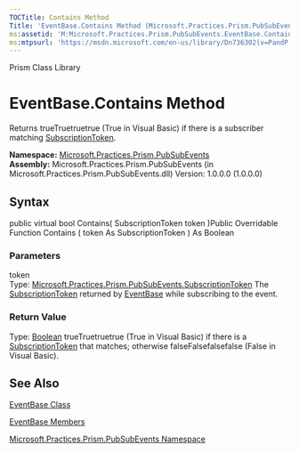 ```yaml
---
TOCTitle: Contains Method
Title: 'EventBase.Contains Method (Microsoft.Practices.Prism.PubSubEvents)'
ms:assetid: 'M:Microsoft.Practices.Prism.PubSubEvents.EventBase.Contains(Microsoft.Practices.Prism.PubSubEvents.SubscriptionToken)'
ms:mtpsurl: 'https://msdn.microsoft.com/en-us/library/Dn736302(v=PandP.50)'
---
```


Prism Class Library

EventBase.Contains Method
=============================

Returns trueTruetruetrue (True in Visual Basic) if there is a subscriber matching [SubscriptionToken](https://msdn.microsoft.com/t:microsoft.practices.prism.pubsubevents.subscriptiontoken).

**Namespace:** [Microsoft.Practices.Prism.PubSubEvents](https://msdn.microsoft.com/n:microsoft.practices.prism.pubsubevents)
**Assembly:** Microsoft.Practices.Prism.PubSubEvents (in Microsoft.Practices.Prism.PubSubEvents.dll) Version: 1.0.0.0 (1.0.0.0)

## Syntax


public virtual bool Contains( SubscriptionToken token )Public Overridable Function Contains ( token As SubscriptionToken ) As Boolean

### Parameters

token  
Type: [Microsoft.Practices.Prism.PubSubEvents.SubscriptionToken](https://msdn.microsoft.com/t:microsoft.practices.prism.pubsubevents.subscriptiontoken)
The [SubscriptionToken](https://msdn.microsoft.com/t:microsoft.practices.prism.pubsubevents.subscriptiontoken) returned by [EventBase](https://msdn.microsoft.com/t:microsoft.practices.prism.pubsubevents.eventbase) while subscribing to the event.

### Return Value

Type: [Boolean](http://msdn.microsoft.com/en-us/library/a28wyd50)
trueTruetruetrue (True in Visual Basic) if there is a [SubscriptionToken](https://msdn.microsoft.com/t:microsoft.practices.prism.pubsubevents.subscriptiontoken) that matches; otherwise falseFalsefalsefalse (False in Visual Basic).

See Also
--------


[EventBase Class](https://msdn.microsoft.com/t:microsoft.practices.prism.pubsubevents.eventbase)

[EventBase Members](https://msdn.microsoft.com/allmembers.t:microsoft.practices.prism.pubsubevents.eventbase)

[Microsoft.Practices.Prism.PubSubEvents Namespace](https://msdn.microsoft.com/n:microsoft.practices.prism.pubsubevents)
